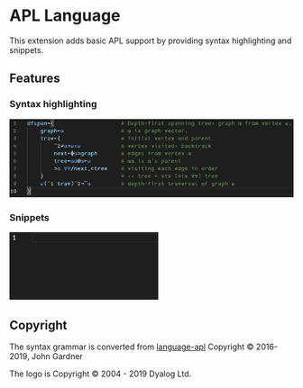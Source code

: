 # APL Language

This extension adds basic APL support by providing syntax highlighting and snippets. 

## Features

### Syntax highlighting

![syntax](https://github.com/optimasystems/vscode-apl-language/raw/master/images/syntax.png)

### Snippets

![snippets](https://github.com/optimasystems/vscode-apl-language/raw/master/images/snippets.gif)

## Copyright

The syntax grammar is converted from [language-apl](https://github.com/Alhadis/language-apl) Copyright © 2016-2019, John Gardner

The logo is Copyright © 2004 - 2019 Dyalog Ltd.